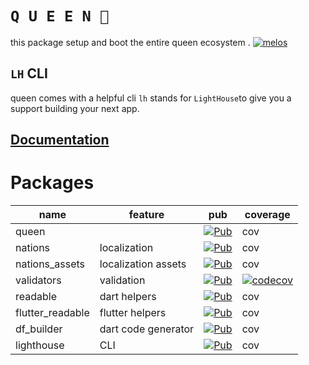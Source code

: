 # **`Q U E E N 👑`**

this package setup and boot the entire queen ecosystem .
[![melos](https://img.shields.io/badge/maintained%20with-melos-f700ff.svg?style=flat-square)](https://github.com/invertase/melos)

## `LH` CLI

queen comes with a helpful cli `lh` stands for `LightHouse`to give you a support building your next app.

## [Documentation](https://flutterqueen.github.io/queen/)

# Packages

| name             | feature             | pub                                                                                                                                             | coverage                                                                                                                                                |
| ---------------- | ------------------- | ----------------------------------------------------------------------------------------------------------------------------------------------- | ------------------------------------------------------------------------------------------------------------------------------------------------------- |
| queen            |                     | <a href="https://pub.dev/packages/queen"><img src="https://img.shields.io/pub/v/queen?style=for-the-badge" alt="Pub"></a>                       | cov                                                                                                                                                     |
| nations          | localization        | <a href="https://pub.dev/packages/nations"><img src="https://img.shields.io/pub/v/nations?style=for-the-badge" alt="Pub"></a>                   | cov                                                                                                                                                     |
| nations_assets   | localization assets | <a href="https://pub.dev/packages/nations_assets"><img src="https://img.shields.io/pub/v/nations_assets?style=for-the-badge" alt="Pub"></a>     | cov                                                                                                                                                     |
| validators       | validation          | <a href="https://pub.dev/packages/queen_validators"><img src="https://img.shields.io/pub/v/queen_validators?style=for-the-badge" alt="Pub"></a> | [![codecov](https://codecov.io/gh/FlutterQueen/validators/branch/main/graph/badge.svg?token=BUTRNSHUA6)](https://codecov.io/gh/FlutterQueen/validators) |
| readable         | dart helpers        | <a href="https://pub.dev/packages/readable"><img src="https://img.shields.io/pub/v/readable?style=for-the-badge" alt="Pub"></a>                 | cov                                                                                                                                                     |
| flutter_readable | flutter helpers     | <a href="https://pub.dev/packages/flutter_readable"><img src="https://img.shields.io/pub/v/flutter_readable?style=for-the-badge" alt="Pub"></a> | cov                                                                                                                                                     |
| df_builder       | dart code generator | <a href="https://pub.dev/packages/df_builder"><img src="https://img.shields.io/pub/v/df_builder?style=for-the-badge" alt="Pub"></a>             | cov                                                                                                                                                     |
| lighthouse       | CLI                 | <a href="https://pub.dev/packages/lighthouse"><img src="https://img.shields.io/pub/v/lighthouse?style=for-the-badge" alt="Pub"></a>             | cov                                                                                                                                                     |

